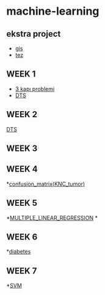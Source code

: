 # machine-learning
## ekstra project
* [gis](GIS_porject.ipynb)
* [tez](tez.ipynb)
## WEEK 1
* [3 kapı problemi](3_kapı_problemi.ipynb)
* [DTS](DTS.ipynb)
## WEEK 2
[DTS](DTS.ipynb)
## WEEK 3
## WEEK 4
*[confusion_matrix(KNC_tumor)](confusion_matrix(KNC_tumor).ipynb)
## WEEK 5
*[MULTIPLE_LINEAR_REGRESSION](MULTIPLE_LINEAR_REGRESSION.ipynb)
*[]()
## WEEK 6
*[diabetes](diabetes.ipynb)
## WEEK 7
*[SVM](svm.ipynb)
